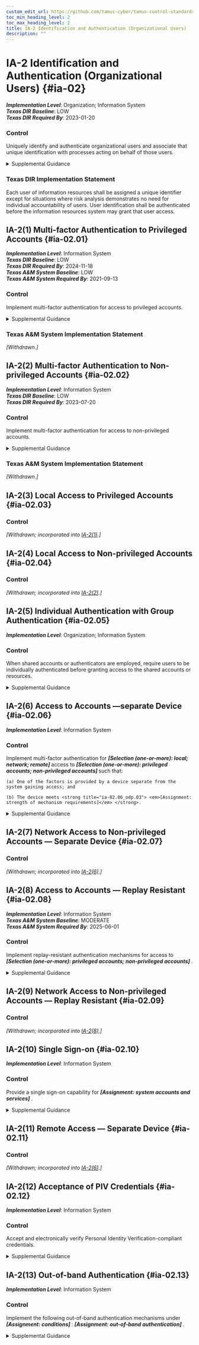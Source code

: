 ```yaml
---
custom_edit_url: https://github.com/tamus-cyber/tamus-control-standards/tree/main/content/tamus.edu/TAMUS_profile.yaml
toc_min_heading_level: 2
toc_max_heading_level: 2
title: IA-2 Identification and Authentication (Organizational Users)
description: ""
---
```


# IA-2 Identification and Authentication (Organizational Users) {#ia-02}

_**Implementation Level**_: Organization; Information System\
_**Texas DIR Baseline**_: LOW\
_**Texas DIR Required By**_: 2023-01-20

### Control

Uniquely identify and authenticate organizational users and associate that unique identification with processes acting on behalf of those users.


<details><summary>Supplemental Guidance</summary>Organizations can satisfy the identification and authentication requirements by complying with the requirements in [HSPD 12](#f16e438e-7114-4144-bfe2-2dfcad8cb2d0) . Organizational users include employees or individuals who organizations consider to have an equivalent status to employees (e.g., contractors and guest researchers). Unique identification and authentication of users applies to all accesses other than those that are explicitly identified in [AC-14](/catalog/ac/ac-14) and that occur through the authorized use of group authenticators without individual authentication. Since processes execute on behalf of groups and roles, organizations may require unique identification of individuals in group accounts or for detailed accountability of individual activity.<br/><br/>Organizations employ passwords, physical authenticators, or biometrics to authenticate user identities or, in the case of multi-factor authentication, some combination thereof. Access to organizational systems is defined as either local access or network access. Local access is any access to organizational systems by users or processes acting on behalf of users, where access is obtained through direct connections without the use of networks. Network access is access to organizational systems by users (or processes acting on behalf of users) where access is obtained through network connections (i.e., nonlocal accesses). Remote access is a type of network access that involves communication through external networks. Internal networks include local area networks and wide area networks.<br/><br/>The use of encrypted virtual private networks for network connections between organization-controlled endpoints and non-organization-controlled endpoints may be treated as internal networks with respect to protecting the confidentiality and integrity of information traversing the network. Identification and authentication requirements for non-organizational users are described in [IA-8](/catalog/ia/ia-08).</details>

### Texas DIR Implementation Statement

Each user of information resources shall be assigned a unique identifier except for situations where risk analysis demonstrates no need for individual accountability of users. User identification shall be authenticated before the information resources system may grant that user access.



## IA-2(1) Multi-factor Authentication to Privileged Accounts {#ia-02.01}

_**Implementation Level**_: Information System\
_**Texas DIR Baseline**_: LOW\
_**Texas DIR Required By**_: 2024-11-18\
_**Texas A&M System Baseline**_: LOW\
_**Texas A&M System Required By**_: 2021-09-13

### Control

Implement multi-factor authentication for access to privileged accounts.


<details><summary>Supplemental Guidance</summary>Multi-factor authentication requires the use of two or more different factors to achieve authentication. The authentication factors are defined as follows: something you know (e.g., a personal identification number \[PIN\]), something you have (e.g., a physical authenticator such as a cryptographic private key), or something you are (e.g., a biometric). Multi-factor authentication solutions that feature physical authenticators include hardware authenticators that provide time-based or challenge-response outputs and smart cards such as the U.S. Government Personal Identity Verification (PIV) card or the Department of Defense (DoD) Common Access Card (CAC). In addition to authenticating users at the system level (i.e., at logon), organizations may employ authentication mechanisms at the application level, at their discretion, to provide increased security. Regardless of the type of access (i.e., local, network, remote), privileged accounts are authenticated using multi-factor options appropriate for the level of risk. Organizations can add additional security measures, such as additional or more rigorous authentication mechanisms, for specific types of access.</details>

### Texas A&M System Implementation Statement

<em>[Withdrawn.]</em>





## IA-2(2) Multi-factor Authentication to Non-privileged Accounts {#ia-02.02}

_**Implementation Level**_: Information System\
_**Texas DIR Baseline**_: LOW\
_**Texas DIR Required By**_: 2023-07-20

### Control

Implement multi-factor authentication for access to non-privileged accounts.


<details><summary>Supplemental Guidance</summary>Multi-factor authentication requires the use of two or more different factors to achieve authentication. The authentication factors are defined as follows: something you know (e.g., a personal identification number \[PIN\]), something you have (e.g., a physical authenticator such as a cryptographic private key), or something you are (e.g., a biometric). Multi-factor authentication solutions that feature physical authenticators include hardware authenticators that provide time-based or challenge-response outputs and smart cards such as the U.S. Government Personal Identity Verification card or the DoD Common Access Card. In addition to authenticating users at the system level, organizations may also employ authentication mechanisms at the application level, at their discretion, to provide increased information security. Regardless of the type of access (i.e., local, network, remote), non-privileged accounts are authenticated using multi-factor options appropriate for the level of risk. Organizations can provide additional security measures, such as additional or more rigorous authentication mechanisms, for specific types of access.</details>

### Texas A&M System Implementation Statement

<em>[Withdrawn.]</em>





## IA-2(3) Local Access to Privileged Accounts {#ia-02.03}

### Control

<em>[Withdrawn; incorporated into [IA-2(1)](/catalog/ia/ia-02#ia-02.01).]</em>



## IA-2(4) Local Access to Non-privileged Accounts {#ia-02.04}

### Control

<em>[Withdrawn; incorporated into [IA-2(2)](/catalog/ia/ia-02#ia-02.02).]</em>



## IA-2(5) Individual Authentication with Group Authentication {#ia-02.05}

_**Implementation Level**_: Organization; Information System

### Control

When shared accounts or authenticators are employed, require users to be individually authenticated before granting access to the shared accounts or resources.


<details><summary>Supplemental Guidance</summary>Individual authentication prior to shared group authentication mitigates the risk of using group accounts or authenticators.</details>


## IA-2(6) Access to Accounts —separate Device {#ia-02.06}

_**Implementation Level**_: Information System

### Control

Implement multi-factor authentication for <strong title="ia-02.06_odp.01"> <em>[Selection (one-or-more): local; network; remote]</em> </strong> access to <strong title="ia-02.06_odp.02"> <em>[Selection (one-or-more): privileged accounts; non-privileged accounts]</em> </strong> such that:

    (a) One of the factors is provided by a device separate from the system gaining access; and

    (b) The device meets <strong title="ia-02.06_odp.03"> <em>[Assignment: strength of mechanism requirements]</em> </strong>.


<details><summary>Supplemental Guidance</summary>The purpose of requiring a device that is separate from the system to which the user is attempting to gain access for one of the factors during multi-factor authentication is to reduce the likelihood of compromising authenticators or credentials stored on the system. Adversaries may be able to compromise such authenticators or credentials and subsequently impersonate authorized users. Implementing one of the factors on a separate device (e.g., a hardware token), provides a greater strength of mechanism and an increased level of assurance in the authentication process.</details>


## IA-2(7) Network Access to Non-privileged Accounts — Separate Device {#ia-02.07}

### Control

<em>[Withdrawn; incorporated into [IA-2(6)](/catalog/ia/ia-02#ia-02.06).]</em>



## IA-2(8) Access to Accounts — Replay Resistant {#ia-02.08}

_**Implementation Level**_: Information System\
_**Texas A&M System Baseline**_: MODERATE\
_**Texas A&M System Required By**_: 2025-06-01

### Control

Implement replay-resistant authentication mechanisms for access to <strong title="ia-02.08_odp"> <em>[Selection (one-or-more): privileged accounts; non-privileged accounts]</em> </strong>.


<details><summary>Supplemental Guidance</summary>Authentication processes resist replay attacks if it is impractical to achieve successful authentications by replaying previous authentication messages. Replay-resistant techniques include protocols that use nonces or challenges such as time synchronous or cryptographic authenticators.</details>


## IA-2(9) Network Access to Non-privileged Accounts — Replay Resistant {#ia-02.09}

### Control

<em>[Withdrawn; incorporated into [IA-2(8)](/catalog/ia/ia-02#ia-02.08).]</em>



## IA-2(10) Single Sign-on {#ia-02.10}

_**Implementation Level**_: Information System

### Control

Provide a single sign-on capability for <strong title="ia-02.10_odp"> <em>[Assignment: system accounts and services]</em> </strong>.


<details><summary>Supplemental Guidance</summary>Single sign-on enables users to log in once and gain access to multiple system resources. Organizations consider the operational efficiencies provided by single sign-on capabilities with the risk introduced by allowing access to multiple systems via a single authentication event. Single sign-on can present opportunities to improve system security, for example by providing the ability to add multi-factor authentication for applications and systems (existing and new) that may not be able to natively support multi-factor authentication.</details>


## IA-2(11) Remote Access — Separate Device {#ia-02.11}

### Control

<em>[Withdrawn; incorporated into [IA-2(6)](/catalog/ia/ia-02#ia-02.06).]</em>



## IA-2(12) Acceptance of PIV Credentials {#ia-02.12}

_**Implementation Level**_: Information System

### Control

Accept and electronically verify Personal Identity Verification-compliant credentials.


<details><summary>Supplemental Guidance</summary>Acceptance of Personal Identity Verification (PIV)-compliant credentials applies to organizations implementing logical access control and physical access control systems. PIV-compliant credentials are those credentials issued by federal agencies that conform to FIPS Publication 201 and supporting guidance documents. The adequacy and reliability of PIV card issuers are authorized using [SP 800-79-2](#10963761-58fc-4b20-b3d6-b44a54daba03) . Acceptance of PIV-compliant credentials includes derived PIV credentials, the use of which is addressed in [SP 800-166](#e8552d48-cf41-40aa-8b06-f45f7fb4706c) . The DOD Common Access Card (CAC) is an example of a PIV credential.</details>


## IA-2(13) Out-of-band Authentication {#ia-02.13}

_**Implementation Level**_: Information System

### Control

Implement the following out-of-band authentication mechanisms under <strong title="ia-02.13_odp.02"> <em>[Assignment: conditions]</em> </strong>: <strong title="ia-02.13_odp.01"> <em>[Assignment: out-of-band authentication]</em> </strong>.


<details><summary>Supplemental Guidance</summary>Out-of-band authentication refers to the use of two separate communication paths to identify and authenticate users or devices to an information system. The first path (i.e., the in-band path) is used to identify and authenticate users or devices and is generally the path through which information flows. The second path (i.e., the out-of-band path) is used to independently verify the authentication and/or requested action. For example, a user authenticates via a notebook computer to a remote server to which the user desires access and requests some action of the server via that communication path. Subsequently, the server contacts the user via the user’s cell phone to verify that the requested action originated from the user. The user may confirm the intended action to an individual on the telephone or provide an authentication code via the telephone. Out-of-band authentication can be used to mitigate actual or suspected "man-in the-middle" attacks. The conditions or criteria for activation include suspicious activities, new threat indicators, elevated threat levels, or the impact or classification level of information in requested transactions.</details>
